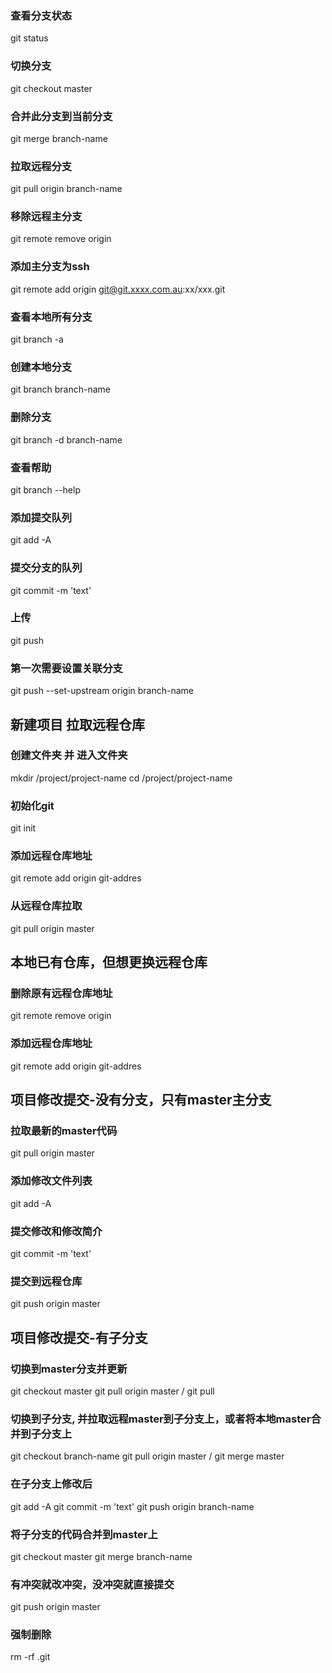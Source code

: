 ### 查看分支状态 
git status

### 切换分支
git checkout master

### 合并此分支到当前分支 
git merge branch-name

### 拉取远程分支 
git pull origin branch-name

### 移除远程主分支 
git remote remove origin

### 添加主分支为ssh 
git remote add origin git@git.xxxx.com.au:xx/xxx.git

### 查看本地所有分支 
git branch -a

### 创建本地分支
git branch branch-name

### 删除分支 
git branch -d branch-name

### 查看帮助 
git branch --help

### 添加提交队列 
git add -A

### 提交分支的队列 
git commit -m 'text'

### 上传 
git push

### 第一次需要设置关联分支 
git push --set-upstream origin branch-name



## 新建项目 拉取远程仓库
### 创建文件夹 并 进入文件夹
mkdir /project/project-name
cd /project/project-name

### 初始化git 
git init

### 添加远程仓库地址 
git remote add origin git-addres

### 从远程仓库拉取
git pull origin master


## 本地已有仓库，但想更换远程仓库
### 删除原有远程仓库地址
git remote remove origin

### 添加远程仓库地址 
git remote add origin git-addres


## 项目修改提交-没有分支，只有master主分支
### 拉取最新的master代码 
git pull origin master

### 添加修改文件列表 
git add -A

### 提交修改和修改简介 
git commit -m 'text'

### 提交到远程仓库 
git push origin master


## 项目修改提交-有子分支
### 切换到master分支并更新 
git checkout master
git pull origin master / git pull

### 切换到子分支, 并拉取远程master到子分支上，或者将本地master合并到子分支上 
git checkout branch-name
git pull origin master / git merge master

### 在子分支上修改后 
git add -A
git commit -m 'text'
git push origin branch-name

### 将子分支的代码合并到master上 
git checkout master
git merge branch-name

### 有冲突就改冲突，没冲突就直接提交
git push origin master



### 强制删除
rm -rf .git